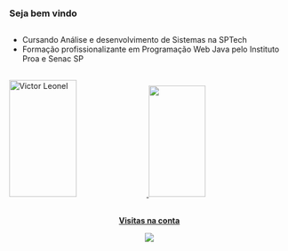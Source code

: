 ### Seja bem vindo

##
- Cursando Análise e desenvolvimento de Sistemas na SPTech
- Formação profissionalizante em Programação Web Java pelo Instituto Proa e Senac SP
##
<!--![sptech_capa](https://github.com/v-leonel/v-leonel/assets/111584457/d276df6c-098f-4ee2-bbd8-9d3c50d97833) -->
<div>
<a href="https://github.com/v-leonel">
  <img width="49%" height="210px" src="http://github-readme-streak-stats.herokuapp.com?user=v-leonel&theme=nord&locale=pt_BR&border=a3a2a0&background=45%2C0D1117%2C0D1117" alt="Victor Leonel" />
 <img width="45%" height="200px" src="https://github-readme-stats-74zg.vercel.app/api/top-langs/?username=v-leonel&theme=nord&layout=compact&langs_count=10&hide_border=true&title_color=a3a2a0&text_color=FFF&bg_color=0d1117" />

</div>

  
<div align="center">
<br><p align="centre"><b>Visitas na conta</b></p>  
<p align="center"><img align="center" src="https://profile-counter.glitch.me/{v-leonel}/count.svg" /></p> 
<br></div>



